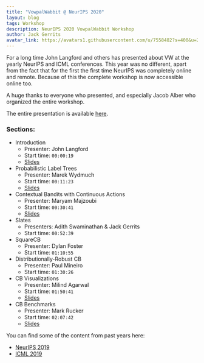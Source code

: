 ```yaml
---
title: "VowpalWabbit @ NeurIPS 2020"
layout: blog
tags: Workshop
description: NeurIPS 2020 VowpalWabbit Workshop
author: Jack Gerrits
avatar_link: https://avatars1.githubusercontent.com/u/7558482?s=400&u=21e4cca683799d65a20a4cf3d11d0c17853ef9cb&v=4
---
```


For a long time John Langford and others has presented about VW at the yearly NeurIPS and ICML conferences. This year was no different, apart from the fact that for the first the first time NeurIPS was completely online and remote. Because of this the complete workshop is now accessible online too.

A huge thanks to everyone who presented, and especially Jacob Alber who organized the entire workshop.

The entire presentation is available [here](https://slideslive.com/38942331/vowpal-wabbit).

<div class = "row">
    <div class = "col">
        <div id="presentation-embed-38942331"></div>
        <script src='https://slideslive.com/embed_presentation.js'></script>
        <script>
            embed = new SlidesLiveEmbed('presentation-embed-38942331', {
                presentationId: '38942331',
                autoPlay: false
            });
        </script>
    </div>
</div>

### Sections:

- Introduction
    - Presenter: John Langford
    - Start time: `00:00:19`
    - [Slides](https://github.com/VowpalWabbit/workshop/blob/master/neurips2020/01_VWIntroduction.pdf)
- Probabilistic Label Trees
    - Presenter: Marek Wydmuch
    - Start time: `00:11:23`
    - [Slides](https://github.com/VowpalWabbit/workshop/blob/master/neurips2020/02_PLT.pdf)
- Contextual Bandits with Continuous Actions
    - Presenter: Maryam Majzoubi
    - Start time: `00:30:41`
    - [Slides](https://github.com/VowpalWabbit/workshop/blob/master/neurips2020/03_CBWithContinuousActions.pdf)
- Slates
    - Presenters: Adith Swaminathan & Jack Gerrits
    - Start time: `00:52:39`
- SquareCB
    - Presenter: Dylan Foster
    - Start time: `01:10:55`
- Distributionally-Robust CB
    - Presenter: Paul Mineiro
    - Start time: `01:30:26`
- CB Visualizations
    - Presenter: Milind Agarwal
    - Start time: `01:50:41`
    - [Slides](https://github.com/VowpalWabbit/workshop/blob/master/neurips2020/07_RLOS_CBVisualization.pdf)
- CB Benchmarks
    - Presenter: Mark Rucker
    - Start time: `02:07:42`
    - [Slides](https://github.com/VowpalWabbit/workshop/blob/master/neurips2020/08_RLOS_CoBa.pdf)


 You can find some of the content from past years here:
- [NeurIPS 2019](https://github.com/VowpalWabbit/NeurIPS2019)
- [ICML 2019](https://github.com/VowpalWabbit/icml2019)